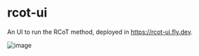 # rcot-ui
An  UI to run the RCoT method, deployed in https://rcot-ui.fly.dev.

![image](https://github.com/daniellefranca96/rcot-ui/assets/134293046/4054a9cf-c5b9-4184-a3b4-a8a949c62ceb)


